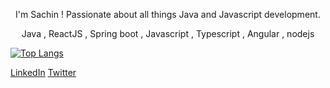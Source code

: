 <p align="center"> I'm Sachin ! Passionate about all things Java and Javascript development. </p> 

<p align="center"> Java , ReactJS , Spring boot , Javascript , Typescript , Angular , nodejs </p>

[![Top Langs](https://github-readme-stats.vercel.app/api/top-langs/?username=sachinkumar579)](https://github.com/sachinkumar579/github-readme-stats)

[LinkedIn](https://www.linkedin.com/in/sachuration/)  [Twitter](https://twitter.com/sachuration)
